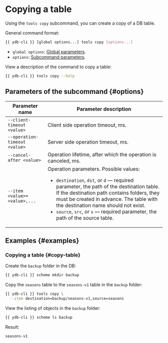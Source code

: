 # Copying a table

Using the `tools copy` subcommand, you can create a copy of a DB table.

General command format:

```bash
{{ ydb-cli }} [global options...] tools copy [options...]
```

* `global options`: [Global parameters](../../../commands/global-options.md).
* `options`: [Subcommand parameters](#options).

View a description of the command to copy a table:

```bash
{{ ydb-cli }} tools copy --help
```

## Parameters of the subcommand {#options}

| Parameter name | Parameter description |
| --- | --- |
| `--client-timeout <value>` | Client side operation timeout, ms. |
| `--operation-timeout <value>` | Server side operation timeout, ms. |
| `--cancel-after <value>` | Operation lifetime, after which the operation is canceled, ms. |
| `--item <value>=<value>,...` | Operation parameters. Possible values:<br/><ul><li>`destination`, `dst`, or `d` — required parameter, the path of the destination table. If the destination path contains folders, they must be created in advance. The table with the destination name should not exist.</li><li>`source`, `src`, or `s` — required parameter, the path of the source table.</li></ul> |

## Examples {#examples}

### Copying a table {#copy-table}

Create the `backup` folder in the DB:

```bash
{{ ydb-cli }} scheme mkdir backup
```

Copy the `seasons` table to the `seasons-v1` table in the `backup` folder:

```bash
{{ ydb-cli }} tools copy \
  --item destination=backup/seasons-v1,source=seasons
```

View the listing of objects in the `backup` folder:

```bash
{{ ydb-cli }} scheme ls backup
```

Result:

```text
seasons-v1
```

